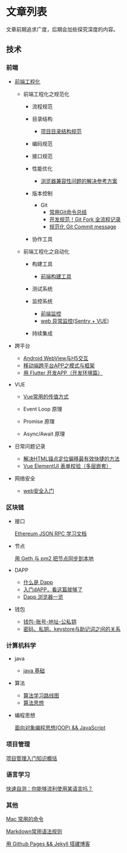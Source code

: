 # 文章列表

文章前期追求广度，后期会加些探究深度的内容。

## 技术

### 前端

* [前端工程化](https://june111.github.io/2018/11/08/front-end-engineering.html)

	* 前端工程化之规范化

		* 流程规范

		* 目录结构
			* [项目目录结构规范](https://june111.github.io/2018/11/14/project-directory-structure)
		

		* 编码规范

		* 接口规范
		
		* 性能优化
			* [浏览器兼容性问题的解决参考方案](https://june111.github.io/2018/10/25/solve-browser-compatibility-issues)

		* 版本控制
			* Git
				* [常用Git命令总结](https://june111.github.io/2018/06/29/git-command)
				* [开发规范！Git Fork 全流程记录](https://june111.github.io/2018/07/06/git-fork-process)
				* [规范化 Git Commit message](https://june111.github.io/2018/11/06/use-commitizen)

		* 协作工具

	* 前端工程化之自动化

		* 构建工具

			* [前端构建工具](https://june111.github.io/2018/11/09/front-end-build-tool.html)

		* 测试系统

		* 监控系统

			* [前端监控](https://june111.github.io/2018/12/10/front-end-monitoring)
			* [web 异常监控(Sentry + VUE)](https://june111.github.io/2018/12/15/unusual-monitoring.html)

		* 持续集成

* 跨平台

	* [Android WebView与H5交互](https://june111.github.io/2018/06/29/android-h5)
	* [移动端跨平台APP之模式与框架](https://june111.github.io/2018/11/13/mobile-cross-platform-app-model-and-framework)
	* [用 Flutter 开发APP（开发环境篇）](https://june111.github.io/2018/12/12/front-end-build-tool-env)

* VUE

	* [Vue常用的传值方式](https://june111.github.io/2018/11/22/vue-pass-value)

	* Event Loop 原理
	* Promise 原理
	* Async/Await 原理

* 日常问题记录

	* [解决HTML锚点定位偏移最有效快捷的方法](https://june111.github.io/2018/12/25/html-anchor)
	* [Vue ElementUI 表单校验（多层嵌套）](https://june111.github.io/2018/12/28/form-validation-multi-level-nesting)

* 网络安全

	* [web安全入门](https://june111.github.io/2018/12/05/web-security)

### 区块链

* 接口

	[Ethereum JSON RPC 学习文档](https://june111.github.io/2018/07/10/remote-procedure-call-study)

* 节点

	[用 Geth 与 pm2 把节点同步到本地](https://june111.github.io/2018/07/10/geth&pm2)

* DAPP

	* [什么是 Dapp](https://june111.github.io/2019/01/21/what-is-a-distributed-application)
	* [入门dAPP，看这篇就够了](https://june111.github.io/2018/07/07/getting-started-dAPP-see-this-is-enough)
	* [Dapp 浏览器一览](https://blog.junezhu.top/2019/01/20/dapp-browser-overview.html)

* 钱包

	* [钱包-账号-地址-公私钥](https://june111.github.io/2018/11/23/wallet-account-address-pubkey-prvkey)
	* [密码、私钥、keystore与助记词之间的关系](https://june111.github.io/2018/11/27/pass-key-keystore)

### 计算机科学

* java
	
	* [java 基础](https://june111.github.io/2018/12/16/java-basis)

* 算法

	* [算法学习路线图](https://june111.github.io/2018/12/13/learning-algorithm-plan.html)
	* [算法思想](https://june111.github.io/2018/12/14/algorithmic-thinking.html)

* 编程思想

	[面向对象编程思想(OOP) && JavaScript](https://june111.github.io/2018/11/05/object-oriented-programming-thought)

### 项目管理

[项目管理入门知识概括](https://june111.github.io/2018/12/11/getting-tarted-project-management)

### 语言学习

[快速自测：你能够流利使用某语言吗？](https://blog.junezhu.top/2019/01/19/quick-self-test-can-you-use-a-language-fluently.html)

### 其他

[Mac 常用的命令](https://june111.github.io/2018/06/28/mac-command)

[Markdown常用语法规则](https://june111.github.io/2018/06/20/markdown-intro)

[用 Github Pages && Jekyll 搭建博客](https://june111.github.io/2018/12/17/building-blog-with-Jekyll.html)






